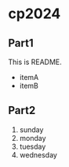# cp2024

## Part1
This is README.
- itemA
- itemB

## Part2
1. sunday
1. monday
1. tuesday
1. wednesday
